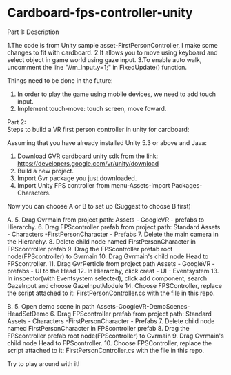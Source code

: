# Cardboard-fps-controller-unity
Part 1:  Description

1.The code is from Unity sample asset-FirstPersonController, I make some changes to fit with cardboard.
2.It allows you to move using keyboard and select object in game world using gaze input.
3.To enable auto walk, uncomment the line "//m_Input.y=1;" in FixedUpdate() function.

Things need to be done in the future:
  1. In order to play the game using mobile devices, we need to add touch input.
  2. Implement touch-move: touch screen, move foward.


Part 2:  
Steps to build a VR first person controller in unity for cardboard:
  
Assuming that you have already installed Unity 5.3 or above and Java:

1. Download GVR cardboard unity sdk from the link:
    https://developers.google.com/vr/unity/download
2. Build a new project.
3. Import Gvr package you just downloaded.
4. Import Unity FPS controller from menu-Assets-Import Packages-Characters.

Now you can choose A or B to set up
(Suggest to choose B first)

A.
  5. Drag Gvrmain from project path: Assets - GoogleVR - prefabs to Hierarchy.
  6. Drag FPScontroller prefab from project path: Standard Assets - Characters -FirstPersonCharacter - Prefabs
  7. Delete the main camera in the Hierarchy.
  8. Delete child node named FirstPersonCharacter in FPScontroller prefab
  9. Drag the FPScontroller prefab root node(FPScontroller) to Gvrmain
  10. Drag Gvrmain's child node Head to FPScontroller.
  11. Drag GvrPerticle from project path Assets - GoogleVR - prefabs - UI to the Head
  12. In Hierarchy, click creat - UI - Eventsystem
  13. In inspector(with Eventsystem selected), click add component, search GazeInput and choose GazeInputModule
  14. Choose FPSController, replace the script attached to it: FirstPersonController.cs with the file in this repo.
  
B.
  5. Open demo scene in path Assets-GoogleVR-DemoScenes-HeadSetDemo
  6. Drag FPScontroller prefab from project path: Standard Assets - Characters -FirstPersonCharacter - Prefabs
  7. Delete child node named FirstPersonCharacter in FPScontroller prefab
  8. Drag the FPScontroller prefab root node(FPScontroller) to Gvrmain
  9. Drag Gvrmain's child node Head to FPScontroller.
  10. Choose FPSController, replace the script attached to it: FirstPersonController.cs with the file in this repo.
  
Try to play around with it!
